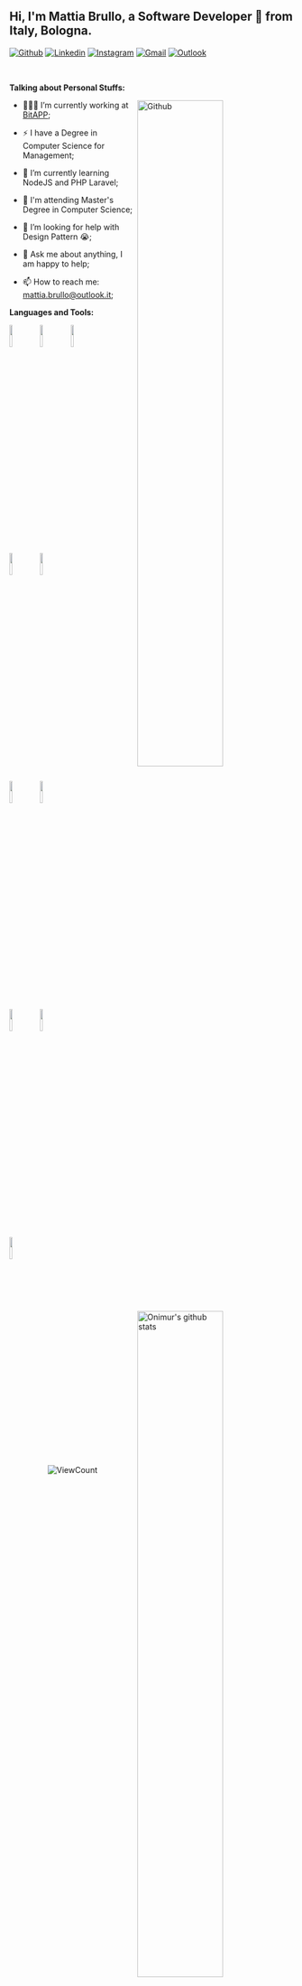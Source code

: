 <!-- Your title -->
## Hi, I'm Mattia Brullo, a Software Developer 🚀 from Italy, Bologna.

<!-- Your badges
You can use the website to generate badges: https://shields.io/
-->

[![Github](https://img.shields.io/badge/-Github-000?style=flat&logo=Github&logoColor=white)]([https://github.com/onimur](https://github.com/brullomattia))
[![Linkedin](https://img.shields.io/badge/-LinkedIn-blue?style=flat&logo=Linkedin&logoColor=white)](https://it.linkedin.com/in/mattia-brullo-106515203)
[![Instagram](https://img.shields.io/badge/-Instagram-c13584?style=flat&labelColor=c13584&logo=instagram&logoColor=white)](https://www.instagram.com/mattia_brullo/)
[![Gmail](https://img.shields.io/badge/-Gmail-c14438?style=flat&logo=Gmail&logoColor=white)](mailto:mattia.brullo@bitapp.it)
[![Outlook](https://img.shields.io/badge/-Outlook-0078D4?style=flat&logo=Microsoft-Outlook&logoColor=white)](mailto:mattia.brullo@outlook.it)

&nbsp;

<!-- Talking about you -->
**Talking about Personal Stuffs:**

<!-- Any image aligned to the right. Beware the width -->
<img width="55%" align="right" alt="Github" src="https://raw.githubusercontent.com/onimur/.github/master/.resources/git-header.svg" />

- 👨🏽‍💻 I’m currently working at [BitAPP](https://github.com/bitapp-srl);
- ⚡️ I have a Degree in Computer Science for Management;
- 🌱 I’m currently learning NodeJS and PHP Laravel; 
- 👨 I'm attending Master's Degree in Computer Science;
- 🤔 I’m looking for help with Design Pattern 😭;
- 💬 Ask me about anything, I am happy to help;

- 📫 How to reach me: mattia.brullo@outlook.it;

**Languages and Tools:** 

<!-- Your github readme stats
You can use this api: https://github.com/anuraghazra/github-readme-stats
-->
<p>
  <a href="https://github.com/onimur/handle-path-oz">
    <img width="55%" align="right" alt="Onimur's github stats" src="https://github-readme-stats.vercel.app/api?username=brullomattia&show_icons=true&hide_border=true" />
  </a>

  <!-- Your languages and tools. Be careful with the alignment. 
  You can use this sites to get logos: https://www.vectorlogo.zone or https://simpleicons.org/
  -->
  <code><img width="10%" src="https://www.vectorlogo.zone/logos/java/java-ar21.svg"></code>
  <code><img width="10%" src="https://upload.vectorlogo.zone/logos/typescriptlang/images/c108b043-7101-4485-a8a2-4b2a9ac6f8b4.svg"></code>
  <code><img width="10%" src="https://www.php.net/images/logos/new-php-logo.svg"></code>
  
  <code><img width="10%" src="https://www.vectorlogo.zone/logos/json/json-ar21.svg"></code>
  <code><img width="10%" src="https://www.vectorlogo.zone/logos/yaml/yaml-ar21.svg"></code>

  <code><img width="10%" src="https://www.vectorlogo.zone/logos/mysql/mysql-ar21.svg"></code>
  <code><img width="10%" src="https://www.vectorlogo.zone/logos/mongodb/mongodb-ar21.svg"></code>
  
  <code><img width="10%" src="https://www.vectorlogo.zone/logos/nodejs/nodejs-horizontal.svg"></code>
  <code><img width="10%" src="https://www.vectorlogo.zone/logos/expressjs/expressjs-ar21.svg"></code>

  <code><img width="10%" src="https://www.vectorlogo.zone/logos/github/github-ar21.svg"></code>
  
</p>

<!-- Your hits or visitors
site: http://hits.dwyl.com or https://visitor-badge.glitch.me
Both apis are in trouble due to the number of requests, if you know any other to register visitors, great
-->
<p align="center">
  <img alt="ViewCount" src="https://hits.dwyl.com/brullomattia/brullomattia.svg?style=flat" />
</p>





